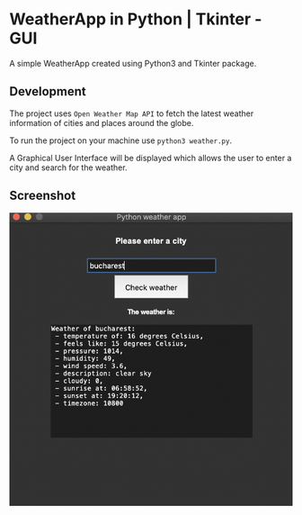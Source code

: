 # WeatherApp in Python | Tkinter - GUI

A simple WeatherApp created using Python3 and Tkinter package.

## Development

The project uses `Open Weather Map API` to fetch the latest weather information of cities and places around the globe. <br>

To run the project on your machine use `python3 weather.py`. <br>

A Graphical User Interface will be displayed which allows the user to enter a city and search for the weather. <br>

## Screenshot

![Weather](/assets/ss.png?width=375px "Weather app")
